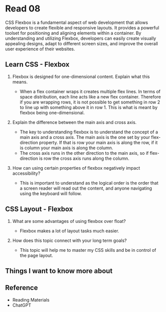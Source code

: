 # Read 08

CSS Flexbox is a fundamental aspect of web development that allows developers to create flexible and responsive layouts. It provides a powerful toolset for positioning and aligning elements within a container. By understanding and utilizing Flexbox, developers can easily create visually appealing designs, adapt to different screen sizes, and improve the overall user experience of their websites.

## Learn CSS - Flexbox

1. Flexbox is designed for one-dimensional content. Explain what this means.
   - When a flex container wraps it creates multiple flex lines. In terms of space distribution, each line acts like a new flex container. Therefore if you are wrapping rows, it is not possible to get something in row 2 to line up with something above it in row 1. This is what is meant by flexbox being one-dimensional.
  
2. Explain the difference between the main axis and cross axis.
   - The key to understanding flexbox is to understand the concept of a main axis and a cross axis. The main axis is the one set by your flex-direction property. If that is row your main axis is along the row, if it is column your main axis is along the column.
   - The cross axis runs in the other direction to the main axis, so if flex-direction is row the cross axis runs along the column.
  
3. How can using certain properties of flexbox negatively impact accessibility?
   - This is important to understand as the logical order is the order that a screen reader will read out the content, and anyone navigating using the keyboard will follow.

## CSS Layout - Flexbox

1. What are some advantages of using flexbox over float?
   - Flexbox makes a lot of layout tasks much easier.
  
2. How does this topic connect with your long term goals?
   - This topic will help me to master my CSS skills and be in control of the page layout.
  
## Things I want to know more about

## Reference

- Reading Materials
- ChatGPT
